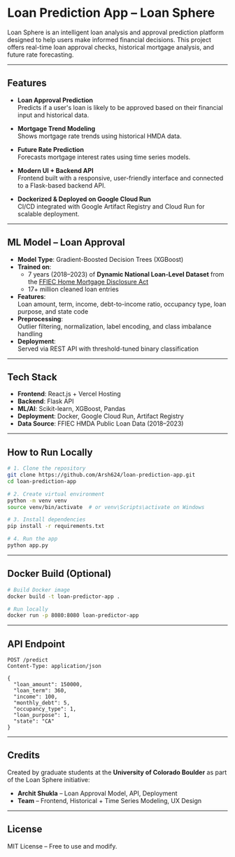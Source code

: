 
# Loan Prediction App – Loan Sphere

Loan Sphere is an intelligent loan analysis and approval prediction platform designed to help users make informed financial decisions. This project offers real-time loan approval checks, historical mortgage analysis, and future rate forecasting.

---

## Features

- **Loan Approval Prediction**  
  Predicts if a user's loan is likely to be approved based on their financial input and historical data.

- **Mortgage Trend Modeling**  
  Shows mortgage rate trends using historical HMDA data.

- **Future Rate Prediction**  
  Forecasts mortgage interest rates using time series models.

- **Modern UI + Backend API**  
  Frontend built with a responsive, user-friendly interface and connected to a Flask-based backend API.

- **Dockerized & Deployed on Google Cloud Run**  
  CI/CD integrated with Google Artifact Registry and Cloud Run for scalable deployment.

---

## ML Model – Loan Approval

- **Model Type**: Gradient-Boosted Decision Trees (XGBoost)
- **Trained on**:  
  - 7 years (2018–2023) of **Dynamic National Loan-Level Dataset** from the [FFIEC Home Mortgage Disclosure Act](https://ffiec.cfpb.gov/data-publication/loan-level-datasets)
  - 17+ million cleaned loan entries
- **Features**:  
  Loan amount, term, income, debt-to-income ratio, occupancy type, loan purpose, and state code
- **Preprocessing**:  
  Outlier filtering, normalization, label encoding, and class imbalance handling
- **Deployment**:  
  Served via REST API with threshold-tuned binary classification

---

## Tech Stack

- **Frontend**: React.js + Vercel Hosting  
- **Backend**: Flask API  
- **ML/AI**: Scikit-learn, XGBoost, Pandas  
- **Deployment**: Docker, Google Cloud Run, Artifact Registry  
- **Data Source**: FFIEC HMDA Public Loan Data (2018–2023)

---

## How to Run Locally

```bash
# 1. Clone the repository
git clone https://github.com/Arsh624/loan-prediction-app.git
cd loan-prediction-app

# 2. Create virtual environment
python -m venv venv
source venv/bin/activate  # or venv\Scripts\activate on Windows

# 3. Install dependencies
pip install -r requirements.txt

# 4. Run the app
python app.py
```

---

## Docker Build (Optional)

```bash
# Build Docker image
docker build -t loan-predictor-app .

# Run locally
docker run -p 8080:8080 loan-predictor-app
```

---

## API Endpoint

```
POST /predict
Content-Type: application/json

{
  "loan_amount": 150000,
  "loan_term": 360,
  "income": 100,
  "monthly_debt": 5,
  "occupancy_type": 1,
  "loan_purpose": 1,
  "state": "CA"
}
```

---

## Credits

Created by graduate students at the **University of Colorado Boulder** as part of the Loan Sphere initiative:
- **Archit Shukla** – Loan Approval Model, API, Deployment
- **Team** – Frontend, Historical + Time Series Modeling, UX Design

---

## License

MIT License – Free to use and modify.
